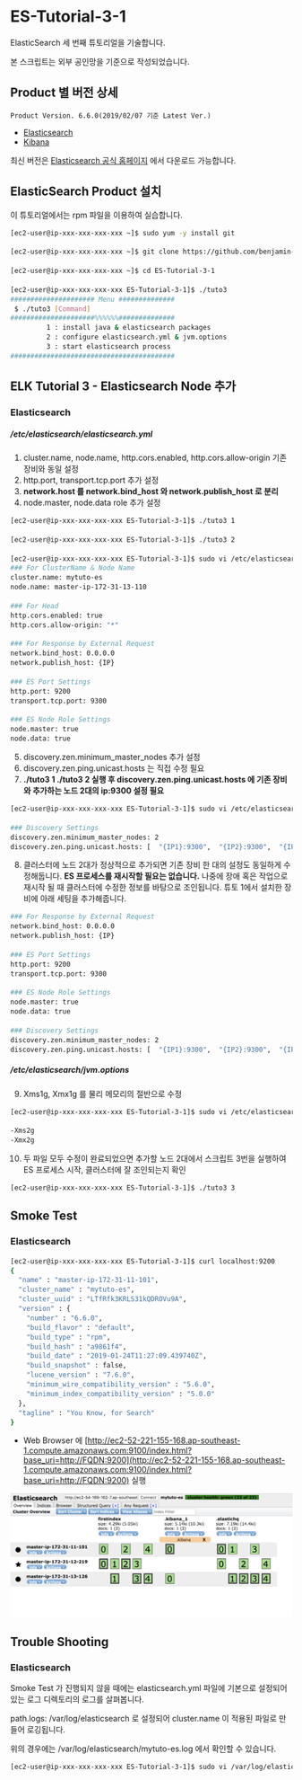 # ES-Tutorial-3-1

ElasticSearch 세 번째 튜토리얼을 기술합니다.

본 스크립트는 외부 공인망을 기준으로 작성되었습니다.

## Product 별 버전 상세
```
Product Version. 6.6.0(2019/02/07 기준 Latest Ver.)
```
* [Elasticsearch](https://artifacts.elastic.co/downloads/elasticsearch/elasticsearch-6.6.0.rpm)
* [Kibana](https://artifacts.elastic.co/downloads/kibana/kibana-6.6.0-x86_64.rpm)

최신 버전은 [Elasticsearch 공식 홈페이지](https://www.elastic.co/downloads) 에서 다운로드 가능합니다.

## ElasticSearch Product 설치

이 튜토리얼에서는 rpm 파일을 이용하여 실습합니다.

```bash
[ec2-user@ip-xxx-xxx-xxx-xxx ~]$ sudo yum -y install git

[ec2-user@ip-xxx-xxx-xxx-xxx ~]$ git clone https://github.com/benjamin-btn/ES-Tutorial-3-1.git

[ec2-user@ip-xxx-xxx-xxx-xxx ~]$ cd ES-Tutorial-3-1

[ec2-user@ip-xxx-xxx-xxx-xxx ES-Tutorial-3-1]$ ./tuto3
##################### Menu ##############
 $ ./tuto3 [Command]
#####################%%%%%%##############
         1 : install java & elasticsearch packages
         2 : configure elasticsearch.yml & jvm.options
         3 : start elasticsearch process
#########################################

```

## ELK Tutorial 3 - Elasticsearch Node 추가

### Elasticsearch
##### /etc/elasticsearch/elasticsearch.yml

1) cluster.name, node.name, http.cors.enabled, http.cors.allow-origin 기존장비와 동일 설정
2) http.port, transport.tcp.port 추가 설정
3) **network.host 를 network.bind_host 와 network.publish_host 로 분리**
4) node.master, node.data role 추가 설정

```bash
[ec2-user@ip-xxx-xxx-xxx-xxx ES-Tutorial-3-1]$ ./tuto3 1

[ec2-user@ip-xxx-xxx-xxx-xxx ES-Tutorial-3-1]$ ./tuto3 2

[ec2-user@ip-xxx-xxx-xxx-xxx ES-Tutorial-3-1]$ sudo vi /etc/elasticsearch/elasticsearch.yml
### For ClusterName & Node Name
cluster.name: mytuto-es
node.name: master-ip-172-31-13-110

### For Head
http.cors.enabled: true
http.cors.allow-origin: "*"

### For Response by External Request
network.bind_host: 0.0.0.0
network.publish_host: {IP}

### ES Port Settings
http.port: 9200
transport.tcp.port: 9300

### ES Node Role Settings
node.master: true
node.data: true

```

5) discovery.zen.minimum_master_nodes 추가 설정
6) discovery.zen.ping.unicast.hosts 는 직접 수정 필요
7) **./tuto3 1 ./tuto3 2 실행 후 discovery.zen.ping.unicast.hosts 에 기존 장비와 추가하는 노드 2대의 ip:9300 설정 필요**

```bash
[ec2-user@ip-xxx-xxx-xxx-xxx ES-Tutorial-3-1]$ sudo vi /etc/elasticsearch/elasticsearch.yml

### Discovery Settings
discovery.zen.minimum_master_nodes: 2
discovery.zen.ping.unicast.hosts: [  "{IP1}:9300",  "{IP2}:9300",  "{IP3}:9300",  ]

```

8) 클러스터에 노드 2대가 정상적으로 추가되면 기존 장비 한 대의 설정도 동일하게 수정해둡니다. **ES 프로세스를 재시작할 필요는 없습니다.** 나중에 장애 혹은 작업으로 재시작 될 때 클러스터에 수정한 정보를 바탕으로 조인됩니다. 튜토 1에서 설치한 장비에 아래 세팅을 추가해줍니다.

```bash
### For Response by External Request
network.bind_host: 0.0.0.0
network.publish_host: {IP}

### ES Port Settings
http.port: 9200
transport.tcp.port: 9300

### ES Node Role Settings
node.master: true
node.data: true

### Discovery Settings
discovery.zen.minimum_master_nodes: 2
discovery.zen.ping.unicast.hosts: [  "{IP1}:9300",  "{IP2}:9300",  "{IP3}:9300",  ]

```

##### /etc/elasticsearch/jvm.options
9) Xms1g, Xmx1g 를 물리 메모리의 절반으로 수정

```bash
[ec2-user@ip-xxx-xxx-xxx-xxx ES-Tutorial-3-1]$ sudo vi /etc/elasticsearch/jvm.options

-Xms2g
-Xmx2g

```

10) 두 파일 모두 수정이 완료되었으면 추가할 노드 2대에서 스크립트 3번을 실행하여 ES 프로세스 시작, 클러스터에 잘 조인되는지 확인

```bash
[ec2-user@ip-xxx-xxx-xxx-xxx ES-Tutorial-3-1]$ ./tuto3 3

```

## Smoke Test

### Elasticsearch

```bash
[ec2-user@ip-xxx-xxx-xxx-xxx ES-Tutorial-3-1]$ curl localhost:9200
{
  "name" : "master-ip-172-31-11-101",
  "cluster_name" : "mytuto-es",
  "cluster_uuid" : "LTfRfk3KRLS31kQDROVu9A",
  "version" : {
    "number" : "6.6.0",
    "build_flavor" : "default",
    "build_type" : "rpm",
    "build_hash" : "a9861f4",
    "build_date" : "2019-01-24T11:27:09.439740Z",
    "build_snapshot" : false,
    "lucene_version" : "7.6.0",
    "minimum_wire_compatibility_version" : "5.6.0",
    "minimum_index_compatibility_version" : "5.0.0"
  },
  "tagline" : "You Know, for Search"
}

```

* Web Browser 에 [http://ec2-52-221-155-168.ap-southeast-1.compute.amazonaws.com:9100/index.html?base_uri=http://FQDN:9200](http://ec2-52-221-155-168.ap-southeast-1.compute.amazonaws.com:9100/index.html?base_uri=http://FQDN:9200) 실행

![Optional Text](image/es-head.png)

## Trouble Shooting

### Elasticsearch
Smoke Test 가 진행되지 않을 때에는 elasticsearch.yml 파일에 기본으로 설정되어있는 로그 디렉토리의 로그를 살펴봅니다.

path.logs: /var/log/elasticsearch 로 설정되어 cluster.name 이 적용된 파일로 만들어 로깅됩니다.

위의 경우에는 /var/log/elasticsearch/mytuto-es.log 에서 확인할 수 있습니다.

```bash
[ec2-user@ip-xxx-xxx-xxx-xxx ES-Tutorial-3-1]$ sudo vi /var/log/elasticsearch/mytuto-es.log
```

